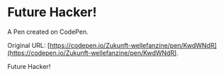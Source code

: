 # Future Hacker!

A Pen created on CodePen.

Original URL: [https://codepen.io/Zukunft-wellefanzine/pen/KwdWNdR](https://codepen.io/Zukunft-wellefanzine/pen/KwdWNdR).

Future Hacker!
